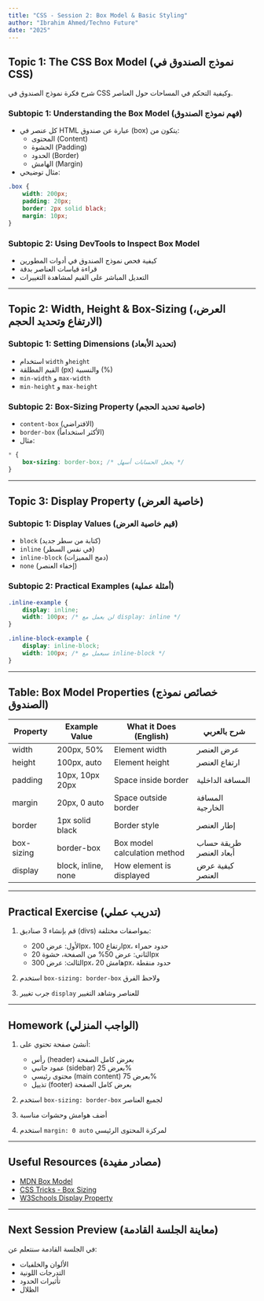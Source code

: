 ```yaml
---
title: "CSS - Session 2: Box Model & Basic Styling"
author: "Ibrahim Ahmed/Techno Future"
date: "2025"
---
```

## Topic 1: The CSS Box Model (نموذج الصندوق في CSS)

<div class="arabic">
شرح فكرة نموذج الصندوق في CSS وكيفية التحكم في المساحات حول العناصر.
</div>

### Subtopic 1: Understanding the Box Model (فهم نموذج الصندوق)

- كل عنصر في HTML عبارة عن صندوق (box) يتكون من:
  - المحتوى (Content)
  - الحشوة (Padding)
  - الحدود (Border)
  - الهامش (Margin)
- مثال توضيحي:

```css
.box {
    width: 200px;
    padding: 20px;
    border: 2px solid black;
    margin: 10px;
}
```

### Subtopic 2: Using DevTools to Inspect Box Model

- كيفية فحص نموذج الصندوق في أدوات المطورين
- قراءة قياسات العناصر بدقة
- التعديل المباشر على القيم لمشاهدة التغييرات

---

## Topic 2: Width, Height & Box-Sizing (العرض، الارتفاع وتحديد الحجم)

### Subtopic 1: Setting Dimensions (تحديد الأبعاد)

- استخدام `width` و`height`
- القيم المطلقة (px) والنسبية (%)
- `min-width` و `max-width`
- `min-height` و `max-height`

### Subtopic 2: Box-Sizing Property (خاصية تحديد الحجم)

- `content-box` (الافتراضي)
- `border-box` (الأكثر استخداماً)
- مثال:

```css
* {
    box-sizing: border-box; /* يجعل الحسابات أسهل */
}
```

---

## Topic 3: Display Property (خاصية العرض)

### Subtopic 1: Display Values (قيم خاصية العرض)

- `block` (كتابة من سطر جديد)
- `inline` (في نفس السطر)
- `inline-block` (دمج المميزات)
- `none` (إخفاء العنصر)

### Subtopic 2: Practical Examples (أمثلة عملية)

```css
.inline-example {
    display: inline;
    width: 100px; /* لن يعمل مع display: inline */
}

.inline-block-example {
    display: inline-block;
    width: 100px; /* سيعمل مع inline-block */
}
```

---

## Table: Box Model Properties (خصائص نموذج الصندوق)

| Property       | Example Value        | What it Does (English)        | شرح بالعربي                |
|----------------|----------------------|-------------------------------|----------------------------|
| width          | 200px, 50%           | Element width                 | عرض العنصر                 |
| height         | 100px, auto          | Element height                | ارتفاع العنصر              |
| padding        | 10px, 10px 20px      | Space inside border           | المسافة الداخلية           |
| margin         | 20px, 0 auto         | Space outside border          | المسافة الخارجية           |
| border         | 1px solid black      | Border style                  | إطار العنصر                |
| box-sizing     | border-box           | Box model calculation method  | طريقة حساب أبعاد العنصر    |
| display        | block, inline, none  | How element is displayed      | كيفية عرض العنصر           |

---

## Practical Exercise (تدريب عملي)

1. قم بإنشاء 3 صناديق (divs) بمواصفات مختلفة:
   - الأول: عرض 200px، ارتفاع 100px، حدود حمراء
   - الثاني: عرض 50% من الصفحة، حشوة 20px
   - الثالث: عرض 300px، هامش 20px، حدود منقطة

2. استخدم `box-sizing: border-box` ولاحظ الفرق

3. جرب تغيير `display` للعناصر وشاهد التغيير

---

## Homework (الواجب المنزلي)

1. أنشئ صفحة تحتوي على:
   - رأس (header) بعرض كامل الصفحة
   - عمود جانبي (sidebar) بعرض 25%
   - محتوى رئيسي (main content) بعرض 75%
   - تذييل (footer) بعرض كامل الصفحة

2. استخدم `box-sizing: border-box` لجميع العناصر

3. أضف هوامش وحشوات مناسبة

4. استخدم `margin: 0 auto` لمركزة المحتوى الرئيسي

---

## Useful Resources (مصادر مفيدة)

- [MDN Box Model](https://developer.mozilla.org/en-US/docs/Learn/CSS/Building_blocks/The_box_model)
- [CSS Tricks - Box Sizing](https://css-tricks.com/box-sizing/)
- [W3Schools Display Property](https://www.w3schools.com/cssref/pr_class_display.asp)

---

## Next Session Preview (معاينة الجلسة القادمة)

في الجلسة القادمة سنتعلم عن:
- الألوان والخلفيات
- التدرجات اللونية
- تأثيرات الحدود
- الظلال